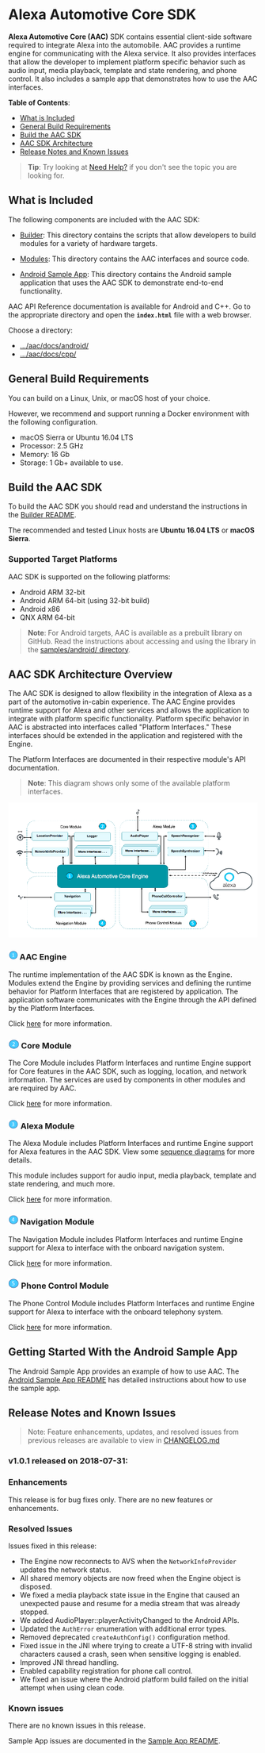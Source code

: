 # Alexa Automotive Core SDK

**Alexa Automotive Core (AAC)** SDK contains essential client-side software required to integrate Alexa into the automobile. AAC provides a runtime engine for communicating with the Alexa service. It also provides interfaces that allow the developer to implement platform specific behavior such as audio input, media playback, template and state rendering, and phone control. It also includes a sample app that demonstrates how to use the AAC interfaces.

**Table of Contents**:
* [What is Included](#whatsincluded)
* [General Build Requirements](#generalbuildreqs)
* [Build the AAC SDK](#buildthesdk)
* [AAC SDK Architecture](#architecture)
* [Release Notes and Known Issues](#relnotesknownissues)

> **Tip**: Try looking at [Need Help?](./NEED_HELP.md) if you don't see the topic you are looking for.

## What is Included<a id="whatsincluded"></a>

The following components are included with the AAC SDK:

* [Builder](./builder/README.md): This directory contains the scripts that allow developers to build modules for a variety of hardware targets.

* [Modules](./modules): This directory contains the AAC interfaces and source code.

* [Android Sample App](./samples/android/README.md): This directory contains the Android sample application that uses the AAC SDK to demonstrate end-to-end functionality.

AAC API Reference documentation is available for Android and C++. Go to the appropriate directory and open the **`index.html`** file with a web browser.

Choose a directory:

* [.../aac/docs/android/](./docs/android/)
* [.../aac/docs/cpp/](./docs/cpp/)

## General Build Requirements<a id="generalbuildreqs"></a>

You can build on a Linux, Unix, or macOS host of your choice.

However, we recommend and support running a Docker environment with the following configuration.  

* macOS Sierra or Ubuntu 16.04 LTS
* Processor: 2.5 GHz
* Memory: 16 Gb
* Storage: 1 Gb+ available to use.



## Build the AAC SDK<a id="buildthesdk"></a>

To build the AAC SDK you should read and understand the instructions in the [Builder README](./builder/README.md).

The recommended and tested Linux hosts are **Ubuntu 16.04 LTS** or **macOS Sierra**.

### Supported Target Platforms

AAC SDK is supported on the following platforms:

* Android ARM 32-bit
* Android ARM 64-bit (using 32-bit build)
* Android x86
* QNX ARM 64-bit

> **Note**: For Android targets, AAC is available as a prebuilt library on GitHub. Read the instructions about accessing and using the library in the [samples/android/ directory](./samples/android/README.md). 

## AAC SDK Architecture<a id="architecture"></a> Overview

The AAC SDK is designed to allow flexibility in the integration of Alexa as a part of the automotive in-cabin experience. The AAC Engine provides runtime support for Alexa and other services and allows the application to integrate with platform specific functionality. Platform specific behavior in AAC is abstracted into interfaces called "Platform Interfaces." These interfaces should be extended in the application and registered with the Engine.

The Platform Interfaces are documented in their respective module's API documentation.

>**Note**: This diagram shows only some of the available platform interfaces.

![architecture](./assets/aac_architecture.png)

### ![AAC Engine](./assets/number-1.png) AAC Engine

The runtime implementation of the AAC SDK is known as the Engine. Modules extend the Engine by providing services and defining the runtime behavior for Platform Interfaces that are registered by application. The application software communicates with the Engine through the API defined by the Platform Interfaces.

Click [here](./builder/README.md) for more information.

###  ![AAC Engine](./assets/number-2.png) Core Module

The Core Module includes Platform Interfaces and runtime Engine support for Core features in the AAC SDK, such as logging, location, and network information. The services are used by components in other modules and are required by AAC.

Click [here](./modules/core/README.md) for more information.

### ![AAC Engine](./assets/number-3.png) Alexa Module

The Alexa Module includes Platform Interfaces and runtime Engine support for Alexa features in the AAC SDK. View some [sequence diagrams](./SEQUENCE_DIAGRAMS.md) for more details.

This module includes support for  audio input, media playback, template and state rendering, and much more.

Click [here](./modules/alexa/README.md) for more information.

### ![AAC Engine](./assets/number-4.png) Navigation Module

The Navigation Module includes Platform Interfaces and runtime Engine support for Alexa to interface with the onboard navigation system.

Click [here](./modules/navigation/README.md) for more information.

### ![AAC Engine](./assets/number-5.png) Phone Control Module

The Phone Control Module includes Platform Interfaces and runtime Engine support for Alexa to interface with the onboard telephony system.

Click [here](./modules/phone-control/README.md) for more information.

## Getting Started With the Android Sample App

The Android Sample App provides an example of how to use AAC. The [Android Sample App README](./samples/android/README.md) has detailed instructions about how to use the sample app.

## Release Notes and Known Issues<a id="relnotesknownissues"></a>

>Note: Feature enhancements, updates, and resolved issues from previous releases are available to view in [CHANGELOG.md](./CHANGELOG.md)

### v1.0.1 released on 2018-07-31:

### Enhancements

This release is for bug fixes only. There are no new features or enhancements.

### Resolved Issues

Issues fixed in this release:

* The Engine now reconnects to AVS when the `NetworkInfoProvider` updates the network status.
* All shared memory objects are now freed when the Engine object is disposed.
* We fixed a media playback state issue in the Engine that caused an unexpected pause and resume for a media stream that was already stopped.
* We added AudioPlayer::playerActivityChanged to the Android APIs.
* Updated the `AuthError` enumeration with additional error types.
* Removed deprecated `createAuthConfig()` configuration method.
* Fixed issue in the JNI where trying to create a UTF-8 string with invalid characters caused a crash, seen when sensitive logging is enabled.
* Improved JNI thread handling.
* Enabled capability registration for phone call control.
* We fixed an issue where the Android platform build failed on the initial attempt when using clean code.

### Known issues

There are no known issues in this release.

Sample App issues are documented in the [Sample App README](./samples/android/README.md#androidsampleapprelnote).

